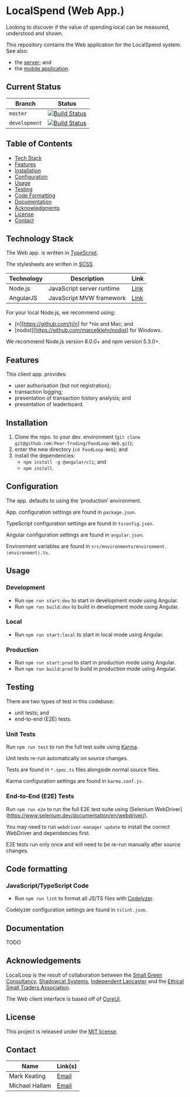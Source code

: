 # LocalSpend (Web App.)

Looking to discover if the value of spending local can be measured, understood and shown.

This repository contains the Web application for the LocalSpend system. See also:

* the [server](https://github.com/Pear-Trading/Foodloop-Server); and
* the [mobile application](https://github.com/Pear-Trading/LocalSpend-Tracker).

## Current Status

| Branch        | Status            |
|---------------|------------------ |
| `master`      | [![Build Status](https://travis-ci.org/Pear-Trading/FoodLoop-Web.svg?branch=master)](https://travis-ci.org/Pear-Trading/FoodLoop-Web) |
| `development` | [![Build Status](https://travis-ci.org/Pear-Trading/FoodLoop-Web.svg?branch=development)](https://travis-ci.org/Pear-Trading/FoodLoop-Web) |

## Table of Contents

* [Tech Stack](#tech-stack)
* [Features](#features)
* [Installation](#installation)
* [Configuration](#configuration)
* [Usage](#usage)
* [Testing](#testing)
* [Code Formatting](#code-formatting)
* [Documentation](#documentation)
* [Acknowledgments](#acknowledgements)
* [License](#license)
* [Contact](#contact)

## Technology Stack

The Web app. is written in [TypeScript](https://www.typescriptlang.org/).

The stylesheets are written in [SCSS](https://sass-lang.com).

| Technology | Description                | Link            |
|------------|----------------------------|-----------------|
| Node.js    | JavaScript server runtime 	| [Link][node]    |
| AngularJS  | JavaScript MVW framework	  | [Link][angular] |

For your local Node.js, we recommend using:

- [n][https://github.com/tj/n] for \*nix and Mac; and
- [nodist][https://github.com/marcelklehr/nodist] for Windows.

We recommend Node.js version 8.0.0+ and npm version 5.3.0+.

[node]: https://nodejs.org/
[angular]: https://angularjs.org/

## Features

This client app. provides:

- user authorisation (but not registration);
- transaction logging;
- presentation of transaction history analysis; and
- presentation of leaderboard.

## Installation

1. Clone the repo. to your dev. environment (`git clone git@github.com:Pear-Trading/FoodLoop-Web.git`);
1. enter the new directory (`cd FoodLoop-Web`); and
1. install the dependencies:
    - `npm install -g @angular/cli`; and
    - `npm install`.

## Configuration

The app. defaults to using the ‘production’ environment.

App. configuration settings are found in `package.json`.

TypeScript configuration settings are found in `tsconfig.json`.

Angular configuration settings are found in `angular.json`.

Environment variables are found in `src/environments/environment.⟨environment⟩.ts`.

## Usage

### Development

- Run `npm run start:dev` to start in development mode using Angular.
- Run `npm run build:dev` to build in development mode using Angular.

### Local

- Run `npm run start:local` to start in local mode using Angular.

### Production

- Run `npm run start:prod` to start in production mode using Angular.
- Run `npm run build:prod` to build in production mode using Angular.

## Testing

There are two types of test in this codebase:

- unit tests; and
- end-to-end (E2E) tests.

### Unit Tests

Run `npm run test` to run the full test suite using [Karma](https://karma-runner.github.io/latest/index.html).

Unit tests re-run automatically on source changes.

Tests are found in `*.spec.ts` files alongside normal source files.

Karma configuration settings are found in `karma.conf.js`.

### End-to-End (E2E) Tests

Run `npm run e2e` to run the full E2E test suite using (Selenium WebDriver](https://www.selenium.dev/documentation/en/webdriver/).

You may need to run `webdriver-manager update` to install the correct WebDriver and dependencies first.

E2E tests run only once and will need to be re-run manually after source changes.

## Code formatting

### JavaScript/TypeScript Code

- Run `npm run lint` to format all JS/TS files with [Codelyzer](http://codelyzer.com/).

Codelyzer configuration settings are found in `tslint.json`.

## Documentation

TODO

## Acknowledgements

LocalLoop is the result of collaboration between the [Small Green Consultancy](http://www.smallgreenconsultancy.co.uk/), [Shadowcat Systems](https://shadow.cat/), [Independent Lancaster](http://www.independent-lancaster.co.uk/) and the [Ethical Small Traders Association](http://www.lancasteresta.org/).

The Web client interface is based off of [CoreUI](https://coreui.io/).

## License

This project is released under the [MIT license](https://mit-license.org/).

## Contact

| Name           | Link(s)           |
|----------------|-------------------|
| Mark Keating   | [Email][mkeating] |
| Michael Hallam | [Email][mhallam]  |

[mkeating]: mailto:m.keating@shadowcat.co.uk
[mhallam]: mailto:info@lancasteresta.org
